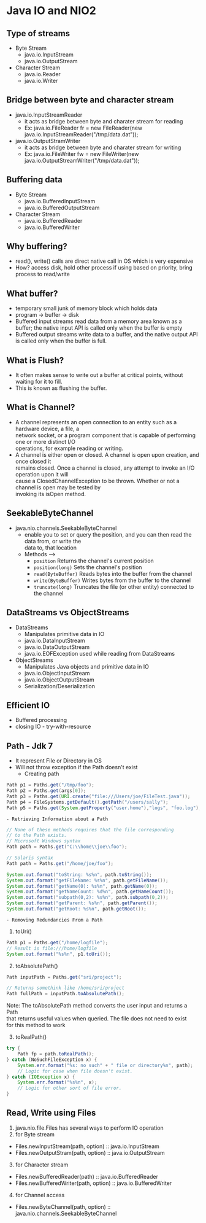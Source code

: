 # Java IO and NIO2


## Type of streams
* Byte Stream
  - java.io.InputStream
  - java.io.OutputStream
* Character Stream
  - java.io.Reader
  - java.io.Writer


## Bridge between byte and character stream
* java.io.InputStreamReader
  - it acts as bridge between byte and charater stream for reading
  - Ex: java.io.FileReader fr = new FileReader(new java.io.InputStreamReader("/tmp/data.dat"));
* java.io.OutputStramWriter
  - it acts as bridge between byte and charater stream for writing
  - Ex: java.io.FileWriter fw = new FileWriter(new java.io.OutputStreamWriter("/tmp/data.dat"));


## Buffering data
* Byte Stream
	- java.io.BufferedInputStream
	- java.io.BufferedOutputStream
* Character Stream
	- java.io.BufferedReader
	- java.io.BufferedWriter


## Why buffering?
* read(), write() calls are direct native call in OS which is very expensive
* How? access disk, hold other process if using based on priority, bring process to read/write


## What buffer?
* temporary small junk of memory block which holds data
* program -> buffer -> disk
* Buffered input streams read data from a memory area known as a buffer; the native input API 
is called only when the buffer is empty
* Buffered output streams write data to a buffer, and the native output API is called only 
when the buffer is full.


## What is Flush?
* It often makes sense to write out a buffer at critical points, without waiting for it to fill. 
* This is known as flushing the buffer. 

## What is Channel?
* A channel represents an open connection to an entity such as a hardware device, a file, a  
network socket, or a program component that is capable of performing one or more distinct I/O  
operations, for example reading or writing.
* A channel is either open or closed. A channel is open upon creation, and once closed it  
remains closed. Once a channel is closed, any attempt to invoke an I/O operation upon it will  
cause a ClosedChannelException to be thrown. Whether or not a channel is open may be tested by  
invoking its isOpen method.


## SeekableByteChannel 
* java.nio.channels.SeekableByteChannel
  - enable you to set or query the position, and you can then read the data from, or write the    
  data to, that location  
  - Methods --> 
    + `position` Returns the channel's current position
	+ `position(long)` Sets the channel's position
	+ `read(ByteBuffer)` Reads bytes into the buffer from the channel
	+ `write(ByteBuffer)` Writes bytes from the buffer to the channel
	+ `truncate(long)` Truncates the file (or other entity) connected to the channel
 
 
## DataStreams vs ObjectStreams
* DataStreams
	- Manipulates primitive data in IO
	- java.io.DataInputStream
	- java.io.DataOutputStream
	- java.io.EOFException used while reading from DataStreams
* ObjectStreams
	- Manipulates Java objects and primitive data in IO
	- java.io.ObjectInputStream
	- java.io.ObjectOutputStream
	- Serialization/Deserialization


## Efficient IO
* Buffered processing
* closing IO - try-with-resource

## Path - Jdk 7
* It represent File or Directory in OS
* Will not throw exception if the Path doesn't exist
	- Creating path
```java
Path p1 = Paths.get("/tmp/foo");
Path p2 = Paths.get(args[0]);
Path p3 = Paths.get(URI.create("file:///Users/joe/FileTest.java"));
Path p4 = FileSystems.getDefault().getPath("/users/sally");
Path p5 = Paths.get(System.getProperty("user.home"),"logs", "foo.log");
```
	- Retrieving Information about a Path
```java
// None of these methods requires that the file corresponding
// to the Path exists.
// Microsoft Windows syntax
Path path = Paths.get("C:\\home\\joe\\foo");

// Solaris syntax
Path path = Paths.get("/home/joe/foo");

System.out.format("toString: %s%n", path.toString());
System.out.format("getFileName: %s%n", path.getFileName());
System.out.format("getName(0): %s%n", path.getName(0));
System.out.format("getNameCount: %d%n", path.getNameCount());
System.out.format("subpath(0,2): %s%n", path.subpath(0,2));
System.out.format("getParent: %s%n", path.getParent());
System.out.format("getRoot: %s%n", path.getRoot());
```
	- Removing Redundancies From a Path
1. toUri()
```java
Path p1 = Paths.get("/home/logfile");
// Result is file:///home/logfile
System.out.format("%s%n", p1.toUri());
```

2. toAbsolutePath()
```java
Path inputPath = Paths.get("sri/project");

// Returns somethink like /home/sri/project
Path fullPath = inputPath.toAbsolutePath();
```
Note: The toAbsolutePath method converts the user input and returns a Path   
that returns useful values when queried. The file does not need to exist  
for this method to work  

3. toRealPath()
```java
try {
    Path fp = path.toRealPath();
} catch (NoSuchFileException x) {
    System.err.format("%s: no such" + " file or directory%n", path);
    // Logic for case when file doesn't exist.
} catch (IOException x) {
    System.err.format("%s%n", x);
    // Logic for other sort of file error.
}
```


## Read, Write using Files
1. java.nio.file.Files has several ways to perform IO operation
2. for Byte stream
 * Files.newInputStream(path, option) :: java.io.InputStream
 * Files.newOutputStram(path, option) :: java.io.OutputStream
3. for Character stream
 * Files.newBufferedReader(path) :: java.io.BufferedReader
 * Files.newBufferedWriter(path, option) :: java.io.BufferedWriter
4. for Channel access
 * Files.newByteChannel(path, option) :: java.nio.channels.SeekableByteChannel




